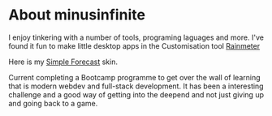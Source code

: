# About minusinfinite

I enjoy tinkering with a number of tools, programing laguages and more. 
I've found it fun to make little desktop apps in the Customisation tool [Rainmeter](https://rainmeter.com)

Here is my [Simple Forecast](https://github.com/minusInfinite/simple_forecast) skin.

Current completing a Bootcamp programme to get over the wall of learning that is modern webdev and full-stack development.
It has been a interesting challenge and a good way of getting into the deepend and not just giving up and going back to a game.

